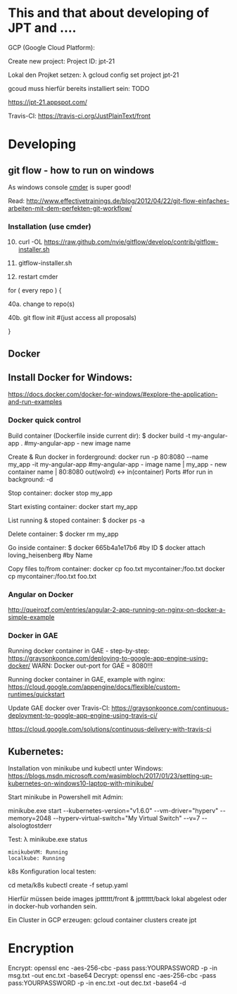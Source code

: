 # This and that about developing of JPT and ....

GCP (Google Cloud Platform):

Create new project:
Project ID: jpt-21

Lokal den Projket setzen:
λ gcloud config set project jpt-21

gcoud muss hierfür bereits installiert sein:
TODO

https://jpt-21.appspot.com/


Travis-CI: https://travis-ci.org/JustPlainText/front



# Developing

## git flow - how to run on windows

As windows console <a href="http://cmder.net/">cmder</a> is super good!

Read: http://www.effectivetrainings.de/blog/2012/04/22/git-flow-einfaches-arbeiten-mit-dem-perfekten-git-workflow/

### Installation (use cmder)

10. curl -OL https://raw.github.com/nvie/gitflow/develop/contrib/gitflow-installer.sh

20. gitflow-installer.sh

30. restart cmder

 for ( every repo ) {

  40a. change to repo(s)

  40b. git flow init #(just access all proposals)

 }

## Docker

## Install Docker for Windows:
https://docs.docker.com/docker-for-windows/#explore-the-application-and-run-examples

### Docker quick control
Build container (Dockerfile inside current dir):
$ docker build -t my-angular-app .
#my-angular-app - new image name

Create & Run docker in forderground:
docker run -p 80:8080 --name my_app -it my-angular-app
#my-angular-app - image name | my_app - new container name | 80:8080 out(wolrd) <-> in(container) Ports
#for run in background: -d

Stop container:
docker stop my_app

Start existing container:
docker start my_app

List running & stoped container:
$ docker ps -a

Delete container:
$ docker rm my_app

Go inside container:
$ docker  665b4a1e17b6 #by ID
$ docker attach loving_heisenberg #by Name

Copy files to/from container:
docker cp foo.txt mycontainer:/foo.txt
docker cp mycontainer:/foo.txt foo.txt

### Angular on Docker
http://queirozf.com/entries/angular-2-app-running-on-nginx-on-docker-a-simple-example

### Docker in GAE

Running docker container in GAE - step-by-step:
https://graysonkoonce.com/deploying-to-google-app-engine-using-docker/
WARN: Docker out-port for GAE = 8080!!!

Running docker container in GAE, example with nginx:
https://cloud.google.com/appengine/docs/flexible/custom-runtimes/quickstart

Update GAE docker over Travis-CI:
https://graysonkoonce.com/continuous-deployment-to-google-app-engine-using-travis-ci/

https://cloud.google.com/solutions/continuous-delivery-with-travis-ci


## Kubernetes:

Installation von minikube und kubectl unter Windows:
https://blogs.msdn.microsoft.com/wasimbloch/2017/01/23/setting-up-kubernetes-on-windows10-laptop-with-minikube/

Start minikube in Powershell mit Admin:

minikube.exe start --kubernetes-version="v1.6.0" --vm-driver="hyperv" --memory=2048 --hyperv-virtual-switch="My Virtual Switch" --v=7 --alsologtostderr

Test:
λ minikube.exe status
```
minikubeVM: Running
localkube: Running
```


k8s Konfiguration local testen:

cd meta/k8s
kubectl create -f setup.yaml

Hierfür müssen beide images jptttttt/front & jptttttt/back lokal abgelest oder in docker-hub vorhanden sein.

Ein Cluster in GCP erzeugen:
gcloud container clusters create jpt


# Encryption
Encrypt: openssl enc -aes-256-cbc -pass pass:YOURPASSWORD -p -in msg.txt -out enc.txt -base64
Decrypt: openssl enc -aes-256-cbc -pass pass:YOURPASSWORD -p -in enc.txt -out dec.txt -base64 -d
